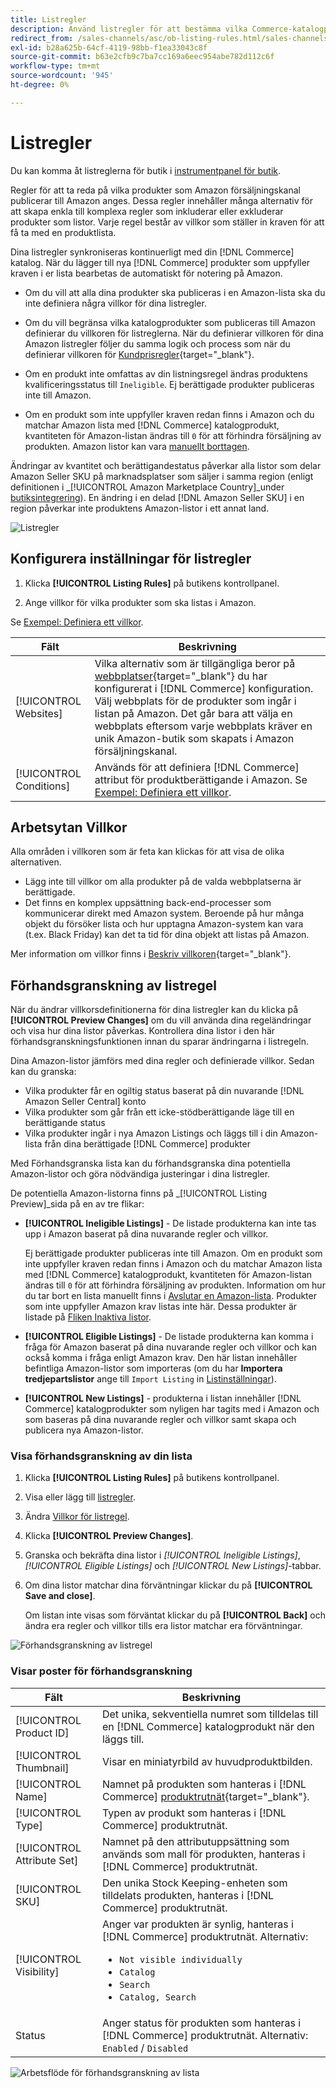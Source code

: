 ```yaml
---
title: Listregler
description: Använd listregler för att bestämma vilka Commerce-katalogprodukter som publiceras som Amazon Marketplace-listor.
redirect_from: /sales-channels/asc/ob-listing-rules.html/sales-channels/asc/ob-listing-preview.html/sales-channels/asc/listing-rule-preview.html
exl-id: b28a625b-64cf-4119-98bb-f1ea33043c8f
source-git-commit: b63e2cfb9c7ba7cc169a6eec954abe782d112c6f
workflow-type: tm+mt
source-wordcount: '945'
ht-degree: 0%

---
```


# Listregler

Du kan komma åt listreglerna för butik i [instrumentpanel för butik](./amazon-store-dashboard.md).

Regler för att ta reda på vilka produkter som Amazon försäljningskanal publicerar till Amazon anges. Dessa regler innehåller många alternativ för att skapa enkla till komplexa regler som inkluderar eller exkluderar produkter som listor. Varje regel består av villkor som ställer in kraven för att få ta med en produktlista.

Dina listregler synkroniseras kontinuerligt med din [!DNL Commerce] katalog. När du lägger till nya [!DNL Commerce] produkter som uppfyller kraven i er lista bearbetas de automatiskt för notering på Amazon.

- Om du vill att alla dina produkter ska publiceras i en Amazon-lista ska du inte definiera några villkor för dina listregler.

- Om du vill begränsa vilka katalogprodukter som publiceras till Amazon definierar du villkoren för listreglerna. När du definierar villkoren för dina Amazon listregler följer du samma logik och process som när du definierar villkoren för [Kundprisregler](https://docs.magento.com/user-guide/marketing/price-rules-cart.html){target="_blank"}.

- Om en produkt inte omfattas av din listningsregel ändras produktens kvalificeringsstatus till `Ineligible`. Ej berättigade produkter publiceras inte till Amazon.

- Om en produkt som inte uppfyller kraven redan finns i Amazon och du matchar Amazon lista med [!DNL Commerce] katalogprodukt, kvantiteten för Amazon-listan ändras till `0` för att förhindra försäljning av produkten. Amazon listor kan vara [manuellt borttagen](./end-listings-manually.md).

Ändringar av kvantitet och berättigandestatus påverkar alla listor som delar Amazon Seller SKU på marknadsplatser som säljer i samma region (enligt definitionen i _[!UICONTROL Amazon Marketplace Country]_under [butiksintegrering](./store-integration.md)). En ändring i en delad [!DNL Amazon Seller SKU] i en region påverkar inte produktens Amazon-listor i ett annat land.

![Listregler](assets/ob-listing-rules.png)

## Konfigurera inställningar för listregler

1. Klicka **[!UICONTROL Listing Rules]** på butikens kontrollpanel.

1. Ange villkor för vilka produkter som ska listas i Amazon.

Se [Exempel: Definiera ett villkor](./ob-define-condition-example.md).

| Fält | Beskrivning |
|---|---|
| [!UICONTROL Websites] | Vilka alternativ som är tillgängliga beror på [webbplatser](https://docs.magento.com/user-guide/stores/websites-stores-views.html){target="_blank"} du har konfigurerat i [!DNL Commerce] konfiguration. Välj webbplats för de produkter som ingår i listan på Amazon. Det går bara att välja en webbplats eftersom varje webbplats kräver en unik Amazon-butik som skapats i Amazon försäljningskanal. |
| [!UICONTROL Conditions] | Används för att definiera [!DNL Commerce] attribut för produktberättigande i Amazon. Se [Exempel: Definiera ett villkor](./ob-define-condition-example.md). |

## Arbetsytan Villkor

Alla områden i villkoren som är feta kan klickas för att visa de olika alternativen.

- Lägg inte till villkor om alla produkter på de valda webbplatserna är berättigade.
- Det finns en komplex uppsättning back-end-processer som kommunicerar direkt med Amazon system. Beroende på hur många objekt du försöker lista och hur upptagna Amazon-system kan vara (t.ex. Black Friday) kan det ta tid för dina objekt att listas på Amazon.

Mer information om villkor finns i [Beskriv villkoren](https://docs.magento.com/user-guide/marketing/price-rules-cart.html){target="_blank"}.

## Förhandsgranskning av listregel

När du ändrar villkorsdefinitionerna för dina listregler kan du klicka på **[!UICONTROL Preview Changes]** om du vill använda dina regeländringar och visa hur dina listor påverkas. Kontrollera dina listor i den här förhandsgranskningsfunktionen innan du sparar ändringarna i listregeln.

Dina Amazon-listor jämförs med dina regler och definierade villkor. Sedan kan du granska:

- Vilka produkter får en ogiltig status baserat på din nuvarande [!DNL Amazon Seller Central] konto
- Vilka produkter som går från ett icke-stödberättigande läge till en berättigande status
- Vilka produkter ingår i nya Amazon Listings och läggs till i din Amazon-lista från dina berättigade [!DNL Commerce] produkter

Med Förhandsgranska lista kan du förhandsgranska dina potentiella Amazon-listor och göra nödvändiga justeringar i dina listregler.

De potentiella Amazon-listorna finns på _[!UICONTROL Listing Preview]_sida på en av tre flikar:

- **[!UICONTROL Ineligible Listings]** - De listade produkterna kan inte tas upp i Amazon baserat på dina nuvarande regler och villkor.

   Ej berättigade produkter publiceras inte till Amazon. Om en produkt som inte uppfyller kraven redan finns i Amazon och du matchar Amazon lista med [!DNL Commerce] katalogprodukt, kvantiteten för Amazon-listan ändras till `0` för att förhindra försäljning av produkten. Information om hur du tar bort en lista manuellt finns i [Avslutar en Amazon-lista](./end-listings-manually.md). Produkter som inte uppfyller Amazon krav listas inte här. Dessa produkter är listade på [Fliken Inaktiva listor](./inactive-listings.md).

- **[!UICONTROL Eligible Listings]** - De listade produkterna kan komma i fråga för Amazon baserat på dina nuvarande regler och villkor och kan också komma i fråga enligt Amazon krav. Den här listan innehåller befintliga Amazon-listor som importeras (om du har **Importera tredjepartslistor** ange till `Import Listing` in [Listinställningar](./third-party-listing-settings.md)).

- **[!UICONTROL New Listings]** - produkterna i listan innehåller [!DNL Commerce] katalogprodukter som nyligen har tagits med i Amazon och som baseras på dina nuvarande regler och villkor samt skapa och publicera nya Amazon-listor.

### Visa förhandsgranskning av din lista

1. Klicka **[!UICONTROL Listing Rules]** på butikens kontrollpanel.

1. Visa eller lägg till [listregler](./listing-rules.md).

1. Ändra [Villkor för listregel](./ob-define-condition-example.md).

1. Klicka **[!UICONTROL Preview Changes]**.

1. Granska och bekräfta dina listor i _[!UICONTROL Ineligible Listings]_,_[!UICONTROL Eligible Listings]_ och _[!UICONTROL New Listings]_-tabbar.

1. Om dina listor matchar dina förväntningar klickar du på **[!UICONTROL Save and close]**.

   Om listan inte visas som förväntat klickar du på **[!UICONTROL Back]** och ändra era regler och villkor tills era listor matchar era förväntningar.

![Förhandsgranskning av listregel](assets/amazon-listing-rule-preview.png)

### Visar poster för förhandsgranskning

| Fält | Beskrivning |
|--- |--- |
| [!UICONTROL Product ID] | Det unika, sekventiella numret som tilldelas till en [!DNL Commerce] katalogprodukt när den läggs till. |
| [!UICONTROL Thumbnail] | Visar en miniatyrbild av huvudproduktbilden. |
| [!UICONTROL Name] | Namnet på produkten som hanteras i [!DNL Commerce] [produktrutnät](https://docs.magento.com/user-guide/catalog/products.html){target="_blank"}. |
| [!UICONTROL Type] | Typen av produkt som hanteras i [!DNL Commerce] produktrutnät. |
| [!UICONTROL Attribute Set] | Namnet på den attributuppsättning som används som mall för produkten, hanteras i [!DNL Commerce] produktrutnät. |
| [!UICONTROL SKU] | Den unika Stock Keeping-enheten som tilldelats produkten, hanteras i [!DNL Commerce] produktrutnät. |
| [!UICONTROL Visibility] | Anger var produkten är synlig, hanteras i [!DNL Commerce] produktrutnät. Alternativ:<ul><li>`Not visible individually`</li><li>`Catalog`</li><li>`Search`</li><li>`Catalog, Search`</li></ul> |
| Status | Anger status för produkten som hanteras i [!DNL Commerce] produktrutnät. Alternativ: `Enabled` / `Disabled` |

![Arbetsflöde för förhandsgranskning av lista](assets/listing-preview-flowchart.png)
